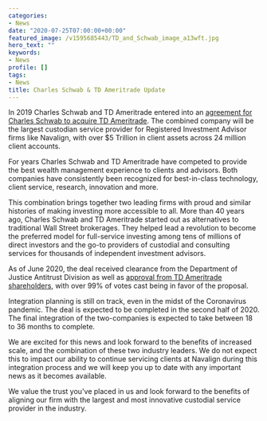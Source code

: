 ```yaml
---
categories:
- News
date: "2020-07-25T07:00:00+00:00"
featured_image: /v1595685443/TD_and_Schwab_image_a13wft.jpg
hero_text: ""
keywords:
- News
profile: []
tags:
- News
title: Charles Schwab & TD Ameritrade Update
---
```

In 2019 Charles Schwab and TD Ameritrade entered into an [agreement for Charles Schwab to acquire TD Ameritrade](https://www.amtd.com/news-and-stories/press-releases/press-release-details/2019/acquisition-information-center/default.aspx "Charles Schwab to acquire TD Ameritrade"). The combined company will be the largest custodian service provider for Registered Investment Advisor firms like Navalign, with over $5 Trillion in client assets across 24 million client accounts.

For years Charles Schwab and TD Ameritrade have competed to provide the best wealth management experience to clients and advisors. Both companies have consistently been recognized for best-in-class technology, client service, research, innovation and more.

This combination brings together two leading firms with proud and similar histories of making investing more accessible to all. More than 40 years ago, Charles Schwab and TD Ameritrade started out as alternatives to traditional Wall Street brokerages. They helped lead a revolution to become the preferred model for full-service investing among tens of millions of direct investors and the go-to providers of custodial and consulting services for thousands of independent investment advisors.

As of June 2020, the deal received clearance from the Department of Justice Antitrust Division as well as [approval from TD Ameritrade shareholders](https://www.amtd.com/news-and-stories/press-releases/press-release-details/2020/TD-Ameritrade-Announces-Shareholder-Approval-of-Merger-with-Charles-Schwab-and-Closing-of-DOJ-Investigation-of-Merger/default.aspx "TD Ameritrade shareholder approval"), with over 99% of votes cast being in favor of the proposal.

Integration planning is still on track, even in the midst of the Coronavirus pandemic. The deal is expected to be completed in the second half of 2020. The final integration of the two-companies is expected to take between 18 to 36 months to complete.

We are excited for this news and look forward to the benefits of increased scale, and the combination of these two industry leaders. We do not expect this to impact our ability to continue servicing clients at Navalign during this integration process and we will keep you up to date with any important news as it becomes available.

We value the trust you've placed in us and look forward to the benefits of aligning our firm with the largest and most innovative custodial service provider in the industry.